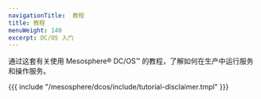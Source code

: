```yaml
---
navigationTitle:  教程
title: 教程
menuWeight: 140
excerpt: DC/OS 入门 
---
```


通过这套有关使用 Mesosphere&reg; DC/OS&trade; 的教程，了解如何在生产中运行服务和操作服务。

{{{ include "/mesosphere/dcos/include/tutorial-disclaimer.tmpl" }}}
